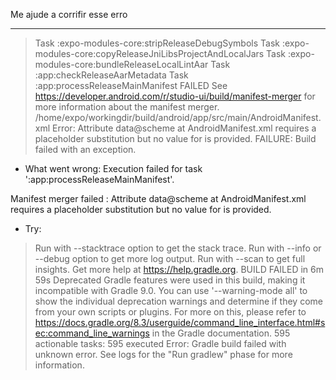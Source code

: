 
Me ajude a corrifir esse erro 

---- 

> Task :expo-modules-core:stripReleaseDebugSymbols
> Task :expo-modules-core:copyReleaseJniLibsProjectAndLocalJars
> Task :expo-modules-core:bundleReleaseLocalLintAar
> Task :app:checkReleaseAarMetadata
> Task :app:processReleaseMainManifest FAILED
See https://developer.android.com/r/studio-ui/build/manifest-merger for more information about the manifest merger.
/home/expo/workingdir/build/android/app/src/main/AndroidManifest.xml Error:
	Attribute data@scheme at AndroidManifest.xml requires a placeholder substitution but no value for <appAuthRedirectScheme> is provided.
FAILURE: Build failed with an exception.
* What went wrong:
Execution failed for task ':app:processReleaseMainManifest'.
>
Manifest merger failed : Attribute data@scheme at AndroidManifest.xml requires a placeholder substitution but no value for <appAuthRedirectScheme> is provided.
* Try:
> Run with --stacktrace option to get the stack trace.
> Run with --info or --debug option to get more log output.
> Run with --scan to get full insights.
> Get more help at https://help.gradle.org.
BUILD FAILED in 6m 59s
Deprecated Gradle features were used in this build, making it incompatible with Gradle 9.0.
You can use '--warning-mode all' to show the individual deprecation warnings and determine if they come from your own scripts or plugins.
For more on this, please refer to https://docs.gradle.org/8.3/userguide/command_line_interface.html#sec:command_line_warnings in the Gradle documentation.
595 actionable tasks: 595 executed
Error: Gradle build failed with unknown error. See logs for the "Run gradlew" phase for more information.
